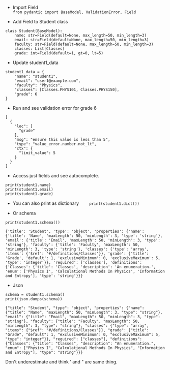 - Import Field  
` from pydantic import BaseModel, ValidationError, Field `

- Add Field to Student class
```commandline
class Student(BaseModel):
    name: str=Field(default=None, max_length=50, min_length=3)
    email: str=Field(default=None, max_length=50, min_length=3)
    faculty: str=Field(default=None, max_length=50, min_length=3)
    classes: List[Classes]
    grade: int=Field(default=1, gt=0, lt=5)
```

- Update student1_data 
```commandline
student1_data = {
    "name": "student1",
    "email": "user1@example.com",
    "faculty": "Physics",
    "classes": [Classes.PHYS101, Classes.PHYS150],
    "grade": 6
}
```

- Run and see validation error for grade 6
```commandline
[
  {
    "loc": [
      "grade"
    ],
    "msg": "ensure this value is less than 5",
    "type": "value_error.number.not_lt",
    "ctx": {
      "limit_value": 5
    }
  }
]
```

- Access just fields and see autocomplete.
```commandline
print(student1.name)
print(student1.email)
print(student1.grade)
```

- You can also print as dictionary
`     print(student1.dict()) `

- Or schema
```commandline
print(student1.schema())

{'title': 'Student', 'type': 'object', 'properties': {'name': {'title': 'Name', 'maxLength': 50, 'minLength': 3, 'type': 'string'}, 'email': {'title': 'Email', 'maxLength': 50, 'minLength': 3, 'type': 'string'}, 'faculty': {'title': 'Faculty', 'maxLength': 50, 'minLength': 3, 'type': 'string'}, 'classes': {'type': 'array', 'items': {'$ref': '#/definitions/Classes'}}, 'grade': {'title': 'Grade', 'default': 1, 'exclusiveMinimum': 0, 'exclusiveMaximum': 5, 'type': 'integer'}}, 'required': ['classes'], 'definitions': {'Classes': {'title': 'Classes', 'description': 'An enumeration.', 'enum': ['Physics I', 'Calculational Methods In Physics', 'Information and Entropy'], 'type': 'string'}}}

```

- Json
```commandline
schema = student1.schema()
print(json.dumps(schema))
  
{"title": "Student", "type": "object", "properties": {"name": {"title": "Name", "maxLength": 50, "minLength": 3, "type": "string"}, "email": {"title": "Email", "maxLength": 50, "minLength": 3, "type": "string"}, "faculty": {"title": "Faculty", "maxLength": 50, "minLength": 3, "type": "string"}, "classes": {"type": "array", "items": {"$ref": "#/definitions/Classes"}}, "grade": {"title": "Grade", "default": 1, "exclusiveMinimum": 0, "exclusiveMaximum": 5, "type": "integer"}}, "required": ["classes"], "definitions": {"Classes": {"title": "Classes", "description": "An enumeration.", "enum": ["Physics I", "Calculational Methods In Physics", "Information and Entropy"], "type": "string"}}}

```
Don't underestimate  and think ' and " are same thing.

